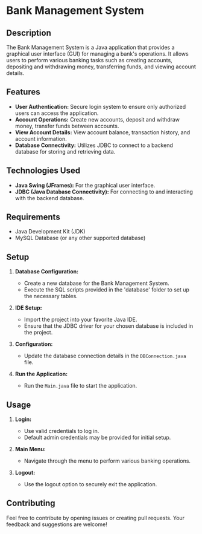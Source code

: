 # Bank Management System

## Description
The Bank Management System is a Java application that provides a graphical user interface (GUI) for managing a bank's operations. It allows users to perform various banking tasks such as creating accounts, depositing and withdrawing money, transferring funds, and viewing account details.

## Features
- **User Authentication:** Secure login system to ensure only authorized users can access the application.
- **Account Operations:** Create new accounts, deposit and withdraw money, transfer funds between accounts.
- **View Account Details:** View account balance, transaction history, and account information.
- **Database Connectivity:** Utilizes JDBC to connect to a backend database for storing and retrieving data.

## Technologies Used
- **Java Swing (JFrames):** For the graphical user interface.
- **JDBC (Java Database Connectivity):** For connecting to and interacting with the backend database.

## Requirements
- Java Development Kit (JDK)
- MySQL Database (or any other supported database)

## Setup
1. **Database Configuration:**
    - Create a new database for the Bank Management System.
    - Execute the SQL scripts provided in the 'database' folder to set up the necessary tables.

2. **IDE Setup:**
    - Import the project into your favorite Java IDE.
    - Ensure that the JDBC driver for your chosen database is included in the project.

3. **Configuration:**
    - Update the database connection details in the `DBConnection.java` file.

4. **Run the Application:**
    - Run the `Main.java` file to start the application.

## Usage
1. **Login:**
    - Use valid credentials to log in.
    - Default admin credentials may be provided for initial setup.

2. **Main Menu:**
    - Navigate through the menu to perform various banking operations.

3. **Logout:**
    - Use the logout option to securely exit the application.

## Contributing
Feel free to contribute by opening issues or creating pull requests. Your feedback and suggestions are welcome!



